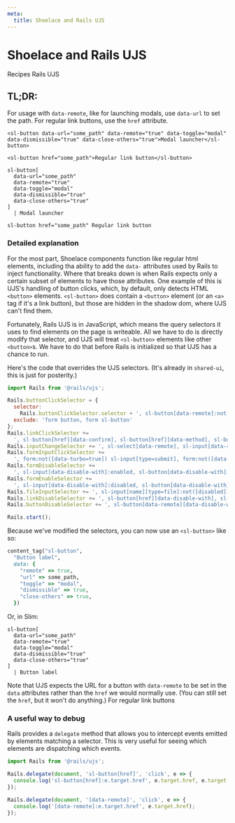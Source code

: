 ```yaml
---
meta:
  title: Shoelace and Rails UJS
---
```


# Shoelace and Rails UJS

<sl-breadcrumb>
  <sl-breadcrumb-item href="/teamshares/recipes/">
    <sl-icon slot="prefix" library="fa" name="square-list"></sl-icon>
    Recipes
  </sl-breadcrumb-item>
  <sl-breadcrumb-item>Rails UJS</sl-breadcrumb-item>
</sl-breadcrumb>

## TL;DR:

For usage with `data-remote`, like for launching modals, use `data-url` to set the path. For regular link buttons, use the `href` attribute.

```html:preview
<sl-button data-url="some_path" data-remote="true" data-toggle="modal" data-dismissible="true" data-close-others="true">Modal launcher</sl-button>

<sl-button href="some_path">Regular link button</sl-button>
```

```pug:slim
sl-button[
  data-url="some_path"
  data-remote="true"
  data-toggle="modal"
  data-dismissible="true"
  data-close-others="true"
]
  | Modal launcher

sl-button href="some_path" Regular link button
```

### Detailed explanation

For the most part, Shoelace components function like regular html elements, including tha ability to add the `data-` attributes used by Rails to inject functionality. Where that breaks down is when Rails expects only a certain subset of elements to have those attributes. One example of this is UJS's handling of button clicks, which, by default, only detects HTML `<button>` elements. `<sl-button>` does contain a `<button>` element (or an `<a>` tag if it's a link button), but those are hidden in the shadow dom, where UJS can't find them.

Fortunately, Rails UJS is in JavaScript, which means the query selectors it uses to find elements on the page is writeable. All we have to do is directly modify that selector, and UJS will treat `<sl-button>` elements like other `<button>`s. We have to do that before Rails is initialized so that UJS has a chance to run.

Here's the code that overrides the UJS selectors. (It's already in `shared-ui`, this is just for posterity.)

```js
import Rails from '@rails/ujs';

Rails.buttonClickSelector = {
  selector:
    Rails.buttonClickSelector.selector + ', sl-button[data-remote]:not([form]), sl-button[data-confirm]:not([form])',
  exclude: 'form button, form sl-button'
};
Rails.linkClickSelector +=
  ', sl-button[href][data-confirm], sl-button[href][data-method], sl-button[href][data-remote]:not([disabled]), sl-button[href][data-disable-with], sl-button[href][data-disable]';
Rails.inputChangeSelector += ', sl-select[data-remote], sl-input[data-remote], sl-textarea[data-remote]';
Rails.formInputClickSelector +=
  ', form:not([data-turbo=true]) sl-input[type=submit], form:not([data-turbo=true]) sl-input[type=image], form:not([data-turbo=true]) sl-button[type=submit], form:not([data-turbo=true]) sl-button:not([type]), sl-input[type=submit][form], sl-input[type=image][form], sl-button[type=submit][form], sl-button[form]:not([type])';
Rails.formDisableSelector +=
  ', sl-input[data-disable-with]:enabled, sl-button[data-disable-with]:enabled, sl-textarea[data-disable-with]:enabled, sl-input[data-disable]:enabled, sl-button[data-disable]:enabled, sl-textarea[data-disable]:enabled';
Rails.formEnableSelector +=
  ', sl-input[data-disable-with]:disabled, sl-button[data-disable-with]:disabled, sl-textarea[data-disable-with]:disabled, sl-input[data-disable]:disabled, sl-button[data-disable]:disabled, sl-textarea[data-disable]:disabled';
Rails.fileInputSelector += ', sl-input[name][type=file]:not([disabled])';
Rails.linkDisableSelector += ', sl-button[href][data-disable-with], sl-button[href][data-disable]';
Rails.buttonDisableSelector += ', sl-button[data-remote][data-disable-with], sl-button[data-remote][data-disable]';

Rails.start();
```

Because we've modified the selectors, you can now use an `<sl-button>` like so:

```ruby
content_tag("sl-button",
  "Button label",
  data: {
    "remote" => true,
    "url" => some_path,
    "toggle" => "modal",
    "dismissible" => true,
    "close-others" => true,
  })
```

Or, in Slim:

```pug:slim
sl-button[
  data-url="some_path"
  data-remote="true"
  data-toggle="modal"
  data-dismissible="true"
  data-close-others="true"
]
  | Button label
```

Note that UJS expects the URL for a button with `data-remote` to be set in the `data` attributes rather than the `href` we would normally use. (You can still set the `href`, but it won't do anything.) For regular link buttons

### A useful way to debug

Rails provides a `delegate` method that allows you to intercept events emitted by elements matching a selector. This is very useful for seeing which elements are dispatching which events.

```js
import Rails from '@rails/ujs';

Rails.delegate(document, 'sl-button[href]', 'click', e => {
  console.log('sl-button[href]:e.target.href', e.target.href, e.target.dataset);
});

Rails.delegate(document, '[data-remote]', 'click', e => {
  console.log('[data-remote]:e.target.href', e.target.href);
});
```
